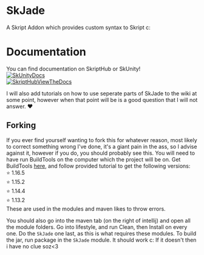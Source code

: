 # SkJade
A Skript Addon which provides custom syntax to Skript c:

# Documentation

You can find documentation on SkriptHub or SkUnity!  
[![SkUnityDocs](https://skunity.com/branding/buttons/get_on_docs_4.png)](https://docs.skunity.com/syntax/search/from:skjade)  
[![SkriptHubViewTheDocs](http://skripthub.net/static/addon/ViewTheDocsButton.png)](http://skripthub.net/docs/?addon=SkJade)

I will also add tutorials on how to use 
seperate parts of SkJade to the wiki at some point, however when that point will be is a good question that I will not
answer. ❤

## Forking
If you ever find yourself wanting to fork this for whatever reason, most likely to correct something wrong I've done, 
it's a giant pain in the ass, so I advise against it, however if you do, you should probably see this. You will need to 
have run BuildTools on the computer which the project will be on. Get BuildTools 
[here](https://www.spigotmc.org/wiki/buildtools/), and follow provided tutorial to get the following
versions:  
 ⭐ 1.16.5  
 ⭐ 1.15.2  
 ⭐ 1.14.4  
 ⭐ 1.13.2  
These are used in the modules and maven likes to throw errors.  
  
You should also go into the maven tab (on the right of intellij) and open all the module folders. Go into lifestyle, 
and run Clean, then Install on every one. Do the `SkJade` one last, as this is what requires these modules. To build 
the jar, run package in the `SkJade` module. It should work c: If it doesn't then i have no clue soz<3
